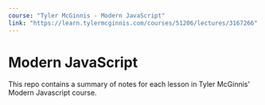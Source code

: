 ```yaml
---
course: "Tyler McGinnis - Modern JavaScript"
link: "https://learn.tylermcginnis.com/courses/51206/lectures/3167266"
---
```


# Modern JavaScript

This repo contains a summary of notes for each lesson in Tyler McGinnis' Modern Javascript course.
